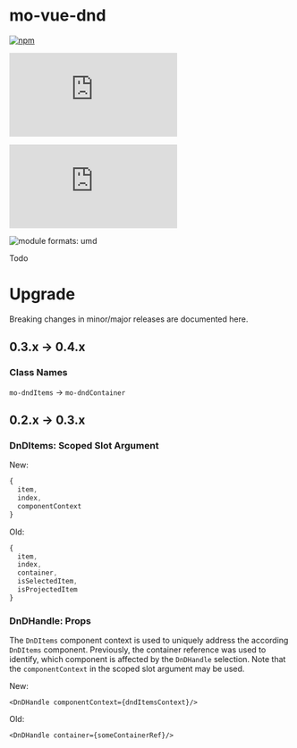 # mo-vue-dnd

[![npm](https://img.shields.io/npm/v/mo-vue-dnd.svg)](https://www.npmjs.com/package/mo-vue-dnd)

![size](http://img.badgesize.io/https://unpkg.com/mo-vue-dnd/dist/mo-vue-dnd.umd.js?label=size)

![gzip size](http://img.badgesize.io/https://unpkg.com/mo-vue-dnd/dist/mo-vue-dnd.umd.js?label=gzip%20size&compression=gzip)

![module formats: umd](https://img.shields.io/badge/module%20formats-umd%2C%20cjs%2C%20esm-green.svg)


Todo

# Upgrade

Breaking changes in minor/major releases are documented here.

## 0.3.x -> 0.4.x

### Class Names

`mo-dndItems` -> `mo-dndContainer`

###

## 0.2.x -> 0.3.x

### DnDItems: Scoped Slot Argument

New:
```JavaScript
{
  item,
  index,
  componentContext
}
```

Old:
```JavaScript
{
  item,
  index,
  container,
  isSelectedItem,
  isProjectedItem
}
```

### DnDHandle: Props

The `DnDItems` component context is used to uniquely address the according `DnDItems` component.
Previously, the container reference was used to identify, which component is affected by the `DnDHandle` selection.
Note that the `componentContext` in the scoped slot argument may be used.

New:

```JSX
<DnDHandle componentContext={dndItemsContext}/>
```

Old:

```JSX
<DnDHandle container={someContainerRef}/>
```

